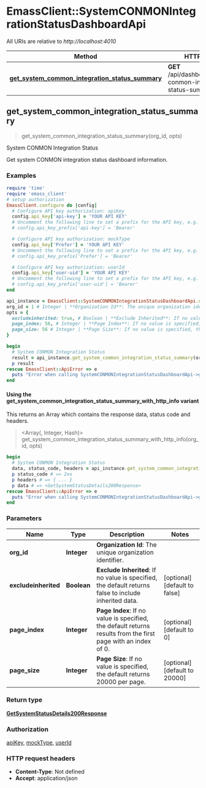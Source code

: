# EmassClient::SystemCONMONIntegrationStatusDashboardApi

All URIs are relative to *http://localhost:4010*

| Method | HTTP request | Description |
| ------ | ------------ | ----------- |
| [**get_system_common_integration_status_summary**](SystemCONMONIntegrationStatusDashboardApi.md#get_system_common_integration_status_summary) | **GET** /api/dashboards/system-conmon-integration-status-summary | System CONMON Integration Status |


## get_system_common_integration_status_summary

> <GetSystemStatusDetails200Response> get_system_common_integration_status_summary(org_id, opts)

System CONMON Integration Status

Get system CONMON integration status dashboard information.

### Examples

```ruby
require 'time'
require 'emass_client'
# setup authorization
EmassClient.configure do |config|
  # Configure API key authorization: apiKey
  config.api_key['api-key'] = 'YOUR API KEY'
  # Uncomment the following line to set a prefix for the API key, e.g. 'Bearer' (defaults to nil)
  # config.api_key_prefix['api-key'] = 'Bearer'

  # Configure API key authorization: mockType
  config.api_key['Prefer'] = 'YOUR API KEY'
  # Uncomment the following line to set a prefix for the API key, e.g. 'Bearer' (defaults to nil)
  # config.api_key_prefix['Prefer'] = 'Bearer'

  # Configure API key authorization: userId
  config.api_key['user-uid'] = 'YOUR API KEY'
  # Uncomment the following line to set a prefix for the API key, e.g. 'Bearer' (defaults to nil)
  # config.api_key_prefix['user-uid'] = 'Bearer'
end

api_instance = EmassClient::SystemCONMONIntegrationStatusDashboardApi.new
org_id = 1 # Integer | **Organization Id**: The unique organization identifier.
opts = {
  excludeinherited: true, # Boolean | **Exclude Inherited**: If no value is specified, the default returns false to include inherited data. 
  page_index: 56, # Integer | **Page Index**: If no value is specified, the default returns results from the first page with an index of 0. 
  page_size: 56 # Integer | **Page Size**: If no value is specified, the default returns 20000 per page. 
}

begin
  # System CONMON Integration Status
  result = api_instance.get_system_common_integration_status_summary(org_id, opts)
  p result
rescue EmassClient::ApiError => e
  puts "Error when calling SystemCONMONIntegrationStatusDashboardApi->get_system_common_integration_status_summary: #{e}"
end
```

#### Using the get_system_common_integration_status_summary_with_http_info variant

This returns an Array which contains the response data, status code and headers.

> <Array(<GetSystemStatusDetails200Response>, Integer, Hash)> get_system_common_integration_status_summary_with_http_info(org_id, opts)

```ruby
begin
  # System CONMON Integration Status
  data, status_code, headers = api_instance.get_system_common_integration_status_summary_with_http_info(org_id, opts)
  p status_code # => 2xx
  p headers # => { ... }
  p data # => <GetSystemStatusDetails200Response>
rescue EmassClient::ApiError => e
  puts "Error when calling SystemCONMONIntegrationStatusDashboardApi->get_system_common_integration_status_summary_with_http_info: #{e}"
end
```

### Parameters

| Name | Type | Description | Notes |
| ---- | ---- | ----------- | ----- |
| **org_id** | **Integer** | **Organization Id**: The unique organization identifier. |  |
| **excludeinherited** | **Boolean** | **Exclude Inherited**: If no value is specified, the default returns false to include inherited data.  | [optional][default to false] |
| **page_index** | **Integer** | **Page Index**: If no value is specified, the default returns results from the first page with an index of 0.  | [optional][default to 0] |
| **page_size** | **Integer** | **Page Size**: If no value is specified, the default returns 20000 per page.  | [optional][default to 20000] |

### Return type

[**GetSystemStatusDetails200Response**](GetSystemStatusDetails200Response.md)

### Authorization

[apiKey](../README.md#apiKey), [mockType](../README.md#mockType), [userId](../README.md#userId)

### HTTP request headers

- **Content-Type**: Not defined
- **Accept**: application/json

